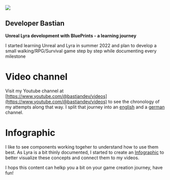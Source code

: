 ![]([image.png](https://avatars.githubusercontent.com/u/125897256?v=4))

## Developer Bastian

**Unreal Lyra development with BluePrints - a learning journey**

I started learning Unreal and Lyra in summer 2022 and plan to develop a small walking/RPG/Survival game step by step while documenting every milestone

# Video channel
Visit my Youtube channel at [https://www.youtube.com/@bastiandev/videos](https://www.youtube.com/@bastiandev/videos) to see the chronology of my attempts along that way.
I split that journey into an [english](https://www.youtube.com/watch?v=frpAzIuGLDU&list=PLK0EcCQf_rrZUfro2vlwFLQ1Y8itOVSgd) and a [german](https://www.youtube.com/watch?v=rdFjPHC-rlg&list=PLK0EcCQf_rrbllC32wvGTJxINbO4yXb0U) channel.

# Infographic
I like to see components working togeher to understand how to use them best. As Lyra is a bit thinly documented, I started to create an [Infographic](https://github.com/DeveloperBastian/Unreal-Lyra-Concepts) to better visualize these concepts and connect them to my videos.

I hops this content can helkp you a bit on your game creation journey, have fun!
